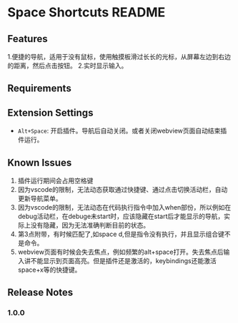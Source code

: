 # Space Shortcuts README



## Features

1.便捷的导航，适用于没有鼠标，使用触摸板滑过长长的光标，从屏幕左边到右边的距离，然后点击按钮。
2.实时显示输入。

## Requirements



## Extension Settings

* `Alt+Space`: 开启插件。导航后自动关闭。或者关闭webview页面自动结束插件运行。

## Known Issues
1. 插件运行期间会占用空格键
2. 因为vscode的限制，无法动态获取通过快捷键、通过点击切换活动栏，自动更新导航菜单。
3. 因为vscode的限制，无法动态在代码执行指令中加入when部份，所以例如在debug活动栏，在debuge未start时，应该隐藏在start后才能显示的导航，实际上没有隐藏，因为无法准确判断目前的状态。
4. 第3点附带，有时候匹配了,如space d,但是指令没有执行，并且显示组合键不是命令。
5. webview页面有时候会失去焦点，例如频繁的alt+space打开。失去焦点后输入讲不能显示到页面高亮。但是插件还是激活的，keybindings还能激活space+x等的快捷键。


## Release Notes


### 1.0.0



